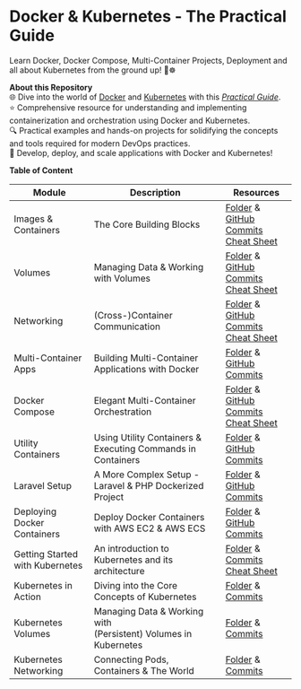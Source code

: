 # Docker & Kubernetes - The Practical Guide

Learn Docker, Docker Compose, Multi-Container Projects, Deployment and all about Kubernetes from the ground up! 🐳☸️

**About this Repository**<br />
🌐 Dive into the world of [Docker](https://react.dev/) and [Kubernetes](https://kubernetes.io/) with this _[Practical Guide](https://www.udemy.com/course/docker-kubernetes-the-practical-guide/)_.<br />
⭐ Comprehensive resource for understanding and implementing containerization and orchestration using Docker and Kubernetes.<br />
🔍 Practical examples and hands-on projects for solidifying the concepts and tools required for modern DevOps practices.<br />
🚀 Develop, deploy, and scale applications with Docker and Kubernetes!

**Table of Content**

| Module                          | Description                                                          | Resources                                                                                                                                                                                            |
| ------------------------------- | -------------------------------------------------------------------- | ---------------------------------------------------------------------------------------------------------------------------------------------------------------------------------------------------- |
| Images & Containers             | The Core Building Blocks                                             | [Folder](./images-containers) & [GitHub Commits](https://github.com/ThomasCode92/docker-k8s-practical-guide/commits/images-containers/)<br />[Cheat Sheet](./images-containers/docs/cheat-sheet.pdf) |
| Volumes                         | Managing Data & Working with Volumes                                 | [Folder](./data-volumes/) & [GitHub Commits](https://github.com/ThomasCode92/docker-k8s-practical-guide/commits/data-volumes)<br />[Cheat Sheet](./data-volumes/docs/cheat-sheet.pdf)                |
| Networking                      | (Cross-)Container Communication                                      | [Folder](./networking/) & [GitHub Commits](https://github.com/ThomasCode92/docker-k8s-practical-guide/commits/networking)<br />[Cheat Sheet](./networking/docs/cheat-sheet.pdf)                      |
| Multi-Container Apps            | Building Multi-Container Applications with Docker                    | [Folder](./multi-container-apps/) & [GitHub Commits](https://github.com/ThomasCode92/docker-k8s-practical-guide/commits/multi-container-apps)                                                        |
| Docker Compose                  | Elegant Multi-Container Orchestration                                | [Folder](./docker-compose/) & [GitHub Commits](https://github.com/ThomasCode92/docker-k8s-practical-guide/commits/docker-compose)<br />[Cheat Sheet](./docker-compose/docs/cheat-sheet.pdf)          |
| Utility Containers              | Using Utility Containers &<br />Executing Commands in Containers     | [Folder](./utility-containers/) & [GitHub Commits](https://github.com/ThomasCode92/docker-k8s-practical-guide/commits/utility-containers)                                                            |
| Laravel Setup                   | A More Complex Setup - Laravel & PHP Dockerized Project              | [Folder](./laravel-setup/) & [GitHub Commits](https://github.com/ThomasCode92/docker-k8s-practical-guide/commits/laravel-setup/)                                                                     |
| Deploying Docker Containers     | Deploy Docker Containers with AWS EC2 & AWS ECS                      | [Folder](./deploying-containers/) & [GitHub Commits](https://github.com/ThomasCode92/docker-k8s-practical-guide/commits/deploying-containers/)                                                       |
| Getting Started with Kubernetes | An introduction to Kubernetes and its architecture                   | [Folder](./k8s-introduction/) & [Commits](https://github.com/ThomasCode92/docker-k8s-practical-guide/commits/k8s-introduction/)<br />[Cheat Sheet](./k8s-introduction/docs/cheat-sheet.pdf)          |
| Kubernetes in Action            | Diving into the Core Concepts of Kubernetes                          | [Folder](./k8s-core-concepts/) & [Commits](https://github.com/ThomasCode92/docker-k8s-practical-guide/commits/k8s-core-concepts/)                                                                    |
| Kubernetes Volumes              | Managing Data & Working with<br />(Persistent) Volumes in Kubernetes | [Folder](./k8s-data-volumes/) & [Commits](https://github.com/ThomasCode92/docker-k8s-practical-guide/commits/k8s-data-and-volumes/)                                                                  |
| Kubernetes Networking           | Connecting Pods, Containers & The World                              | [Folder](./k8s-networking/) & [Commits](https://github.com/ThomasCode92/docker-k8s-practical-guide/commits/k8s-networking/)                                                                          |
